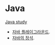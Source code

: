 # Java
 [Java study](https://github.com/JinsuYeo/Java/wiki)

* [자바 플레이그라운드](https://github.com/JinsuYeo/Java/wiki/%EC%9E%90%EB%B0%94-%ED%94%8C%EB%A0%88%EC%9D%B4%EA%B7%B8%EB%9D%BC%EC%9A%B4%EB%93%9C).   
* [자바의 정석](https://github.com/JinsuYeo/Java/wiki/%EC%9E%90%EB%B0%94%EC%9D%98-%EC%A0%95%EC%84%9D).   
